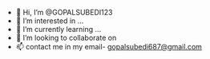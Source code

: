- 👋 Hi, I’m @GOPALSUBEDI123
- 👀 I’m interested in ...
- 🌱 I’m currently learning ...
- 💞️ I’m looking to collaborate on
- 📫 contact me in my email- gopalsubedi687@gmail.com

<!---
GOPALSUBEDI123/GOPALSUBEDI123 is a ✨ special ✨ repository because its `README.md` (this file) appears on your GitHub profile.
You can click the Preview link to take a look at your changes.
--->
